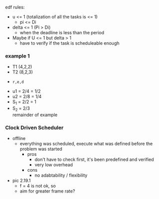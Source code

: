 edf rules:
  * u <= 1 (totalization of all the tasks is <= 1)
    * pi <= Di
  * delta <= 1 (Pi > Di)
    * when the deadline is less than the period
  * Maybe if U <= 1 but
    delta > 1
    * have to verify if the task is scheduleable enough
    
### example 1
* T1 (4,2,2)
* T2 (8,2,3)
*     r,e,d
* u1 = 2/4 = 1/2
* u2 = 2/8 = 1/4
* S<sub>1</sub> = 2/2 = 1
* S<sub>2</sub> = 2/3
<br>remainder of example
### Clock Driven Scheduler
* offline
  * everything was scheduled, execute what was defined before the problem was started
    * pros
      * don't have to check first, it's been predefined and verified
      * very low overhead
    * cons
      * no adabtability / flexibility
* pic 2.19.1
  * f = 4 is not ok, so
  * aim for greater frame rate?
    
  

